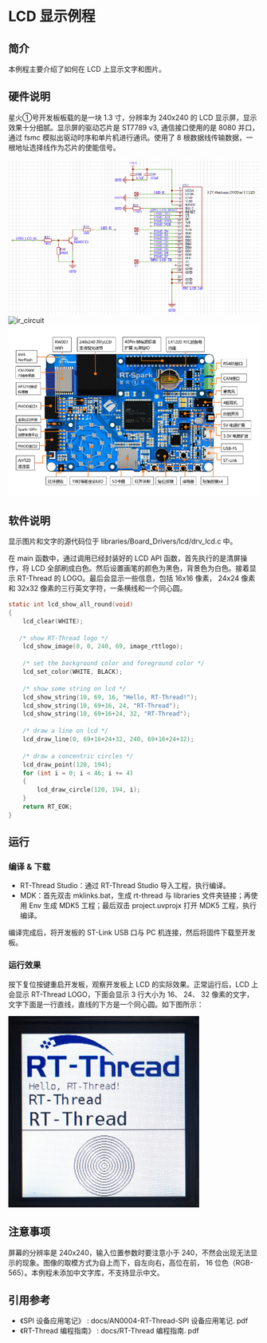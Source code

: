 
# LCD 显示例程

## 简介

本例程主要介绍了如何在 LCD 上显示文字和图片。
## 硬件说明

星火①号开发板板载的是一块 1.3 寸，分辨率为 240x240 的 LCD 显示屏，显示效果十分细腻。显示屏的驱动芯片是 ST7789 v3, 通信接口使用的是 8080 并口，通过 fsmc 模拟出驱动时序和单片机进行通讯。使用了 8 根数据线传输数据，一根地址选择线作为芯片的使能信号。

![LCD 原理图](figures/lcd.png)
![ir_circuit](figures/ir_circuit.png)
![LCD 实物图](figures/board.png)

 ## 软件说明

显示图片和文字的源代码位于 libraries/Board_Drivers/lcd/drv_lcd.c 中。

在 main 函数中，通过调用已经封装好的 LCD API 函数，首先执行的是清屏操作，将 LCD 全部刷成白色。然后设置画笔的颜色为黑色，背景色为白色。接着显示 RT-Thread 的 LOGO。最后会显示一些信息，包括 16x16 像素， 24x24 像素和 32x32 像素的三行英文字符，一条横线和一个同心圆。

```c
static int lcd_show_all_round(void)
{
    lcd_clear(WHITE);

   /* show RT-Thread logo */
    lcd_show_image(0, 0, 240, 69, image_rttlogo);

    /* set the background color and foreground color */
    lcd_set_color(WHITE, BLACK);

    /* show some string on lcd */
    lcd_show_string(10, 69, 16, "Hello, RT-Thread!");
    lcd_show_string(10, 69+16, 24, "RT-Thread");
    lcd_show_string(10, 69+16+24, 32, "RT-Thread");

    /* draw a line on lcd */
    lcd_draw_line(0, 69+16+24+32, 240, 69+16+24+32);

    /* draw a concentric circles */
    lcd_draw_point(120, 194);
    for (int i = 0; i < 46; i += 4)
    {
        lcd_draw_circle(120, 194, i);
    }
    return RT_EOK;
}
```
## 运行
### 编译 & 下载

- RT-Thread Studio：通过 RT-Thread Studio 导入工程，执行编译。
- MDK：首先双击 mklinks.bat，生成 rt-thread 与 libraries 文件夹链接；再使用 Env 生成 MDK5 工程；最后双击 project.uvprojx 打开 MDK5 工程，执行编译。

编译完成后，将开发板的 ST-Link USB 口与 PC 机连接，然后将固件下载至开发板。

### 运行效果

按下复位按键重启开发板，观察开发板上 LCD 的实际效果。正常运行后，LCD 上会显示 RT-Thread LOGO，下面会显示 3 行大小为 16、 24、 32 像素的文字，文字下面是一行直线，直线的下方是一个同心圆。如下图所示：

 ![lcd 显示图案](figures/lcd_show_logo.png)

 ## 注意事项

屏幕的分辨率是 240x240，输入位置参数时要注意小于 240，不然会出现无法显示的现象。图像的取模方式为自上而下，自左向右，高位在前， 16 位色（RGB-565）。本例程未添加中文字库，不支持显示中文。

## 引用参考

- 《SPI 设备应用笔记》 : docs/AN0004-RT-Thread-SPI 设备应用笔记. pdf
- 《RT-Thread 编程指南》 : docs/RT-Thread 编程指南. pdf
